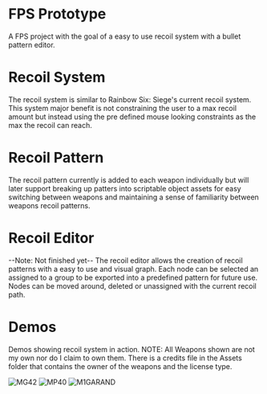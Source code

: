 # FPS Prototype
A FPS project with the goal of a easy to use recoil system with a bullet pattern editor.

# Recoil System
The recoil system is similar to Rainbow Six: Siege's current recoil system. This system major benefit is not constraining the user to a max recoil amount but instead using the pre defined mouse looking constraints as the max the recoil can reach.

# Recoil Pattern
The recoil pattern currently is added to each weapon individually but will later support breaking up patters into scriptable object assets for easy switching between weapons and maintaining a sense of familiarity between weapons recoil patterns.

# Recoil Editor
--Note: Not finished yet--
The recoil editor allows the creation of recoil patterns with a easy to use and visual graph. Each node can be selected an assigned to a group to be exported into a predefined pattern for future use. Nodes can be moved around, deleted or unassigned with the current recoil path.

# Demos
Demos showing recoil system in action.
NOTE: All Weapons shown are not my own nor do I claim to own them. There is a credits file in the Assets folder that contains the owner of the weapons and the license type.

![MG42](https://media.giphy.com/media/FNttWXT6R40bJFN54H/giphy.gif)
![MP40](https://media.giphy.com/media/c6bkN2vMQ2YujPDPRM/giphy.gif)
![M1GARAND](https://media.giphy.com/media/4V7Yuv7pzGfCJtHFaG/giphy.gif)
